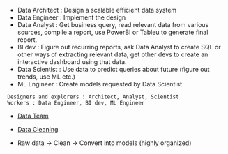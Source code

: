 - Data Architect : Design a scalable efficient data system
- Data Engineer : Implement the design
- Data Analyst : Get business query, read relevant data from various sources, compile a report, use PowerBI or Tableu to generate final report.
- BI dev : Figure out recurring reports, ask Data Analyst to create SQL or other ways of extracting relevant data, get other devs to create an interactive dashboard using that data.
- Data Scientist : Use data to predict queries about future (figure out trends, use ML etc.)
- ML Engineer : Create models requested by Data Scientist


```
Designers and explorers : Architect, Analyst, Scientist
Workers : Data Engineer, BI dev, ML Engineer
```
- [Data Team](https://www.youtube.com/watch?v=tyJ476aNCYU)
- [Data Cleaning](https://www.youtube.com/watch?v=y9wFFD2bXQM)

- Raw data -> Clean -> Convert into models (highly organized)
